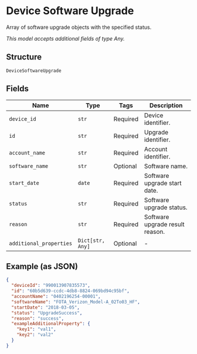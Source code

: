 
# Device Software Upgrade

Array of software upgrade objects with the specified status.

*This model accepts additional fields of type Any.*

## Structure

`DeviceSoftwareUpgrade`

## Fields

| Name | Type | Tags | Description |
|  --- | --- | --- | --- |
| `device_id` | `str` | Required | Device identifier. |
| `id` | `str` | Required | Upgrade identifier. |
| `account_name` | `str` | Required | Account identifier. |
| `software_name` | `str` | Optional | Software name. |
| `start_date` | `date` | Required | Software upgrade start date. |
| `status` | `str` | Required | Software upgrade status. |
| `reason` | `str` | Required | Software upgrade result reason. |
| `additional_properties` | `Dict[str, Any]` | Optional | - |

## Example (as JSON)

```json
{
  "deviceId": "990013907835573",
  "id": "60b5d639-ccdc-4db8-8824-069bd94c95bf",
  "accountName": "0402196254-00001",
  "softwareName": "FOTA_Verizon_Model-A_02To03_HF",
  "startDate": "2018-03-05",
  "status": "UpgradeSuccess",
  "reason": "success",
  "exampleAdditionalProperty": {
    "key1": "val1",
    "key2": "val2"
  }
}
```

